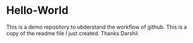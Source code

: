 # Hello-World
This is a demo repository to ubderstand the workflow of github.
This is a copy of the readme file I just created.
Thanks
Darshil
